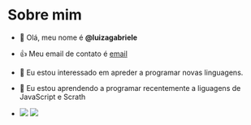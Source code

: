 # Sobre mim 
- 👋 Olá, meu nome é **@luizagabriele**
- :+1: Meu email de contato é [email](luiza.paluski@escola.pr.gov.br)
- 👀 Eu estou interessado em apreder a programar novas linguagens.
- 🌱 Eu estou aprendendo a programar recentemente a liguagens de JavaScript e Scrath

-  ![](https://img.shields.io/badge/Scratch-4D97FF?style=for-the-badge&logo=Scratch&logoColor=white) ![](https://img.shields.io/badge/JavaScript-323330?style=for-the-badge&logo=javascript&logoColor=F7DF1E)  
